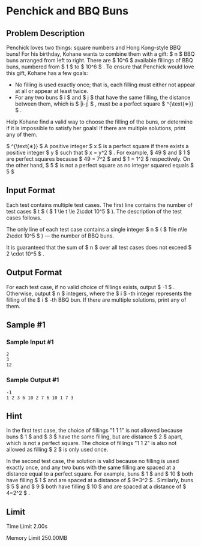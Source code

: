 # Penchick and BBQ Buns

## Problem Description

Penchick loves two things: square numbers and Hong Kong-style BBQ buns! For his birthday, Kohane wants to combine them with a gift: $ n $ BBQ buns arranged from left to right. There are $ 10^6 $ available fillings of BBQ buns, numbered from $ 1 $ to $ 10^6 $ . To ensure that Penchick would love this gift, Kohane has a few goals:

- No filling is used exactly once; that is, each filling must either not appear at all or appear at least twice.
- For any two buns $ i $ and $ j $ that have the same filling, the distance between them, which is $ |i-j| $ , must be a perfect square $ ^{\text{∗}} $ .

Help Kohane find a valid way to choose the filling of the buns, or determine if it is impossible to satisfy her goals! If there are multiple solutions, print any of them.

 $ ^{\text{∗}} $ A positive integer $ x $ is a perfect square if there exists a positive integer $ y $ such that $ x = y^2 $ . For example, $ 49 $ and $ 1 $ are perfect squares because $ 49 = 7^2 $ and $ 1 = 1^2 $ respectively. On the other hand, $ 5 $ is not a perfect square as no integer squared equals $ 5 $

## Input Format

Each test contains multiple test cases. The first line contains the number of test cases $ t $ ( $ 1 \le t \le 2\cdot 10^5 $ ). The description of the test cases follows.

The only line of each test case contains a single integer $ n $ ( $ 1\le n\le 2\cdot 10^5 $ ) — the number of BBQ buns.

It is guaranteed that the sum of $ n $ over all test cases does not exceed $ 2 \cdot 10^5 $ .

## Output Format

For each test case, if no valid choice of fillings exists, output $ -1 $ . Otherwise, output $ n $ integers, where the $ i $ -th integer represents the filling of the $ i $ -th BBQ bun. If there are multiple solutions, print any of them.

## Sample #1

### Sample Input #1

```
2
3
12
```

### Sample Output #1

```
-1
1 2 3 6 10 2 7 6 10 1 7 3
```

## Hint

In the first test case, the choice of fillings "1 1 1" is not allowed because buns $ 1 $ and $ 3 $ have the same filling, but are distance $ 2 $ apart, which is not a perfect square. The choice of fillings "1 1 2" is also not allowed as filling $ 2 $ is only used once.

In the second test case, the solution is valid because no filling is used exactly once, and any two buns with the same filling are spaced at a distance equal to a perfect square. For example, buns $ 1 $ and $ 10 $ both have filling $ 1 $ and are spaced at a distance of $ 9=3^2 $ . Similarly, buns $ 5 $ and $ 9 $ both have filling $ 10 $ and are spaced at a distance of $ 4=2^2 $ .

## Limit



Time Limit
2.00s

Memory Limit
250.00MB